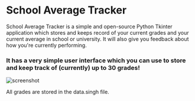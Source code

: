 # School Average Tracker
School Average Tracker is a simple and open-source Python Tkinter application which stores and keeps record of your current grades and your current average in school or university. It will also give you feedback about how you're currently performing.

### It has a very simple user interface which you can use to store and keep track of (currently) up to 30 grades!
![screenshot](https://user-images.githubusercontent.com/84334654/191858203-9d1e647b-e054-439d-b8c2-d9b79e8c3bd2.png)

All grades are stored in the data.singh file.
